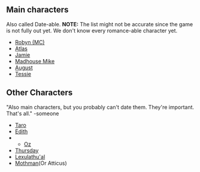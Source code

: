 ## Main characters
Also called Date-able. 
**NOTE:** The list might not be accurate since the game is not fully out yet. We don't know every romance-able character yet. 
- [Robyn (MC)](../Characters/Robyn.md#)
- [Atlas](Characters/atlas)
- [Jamie](../Characters/jamie.md#)
- [Madhouse Mike](Characters/madhouse)
- [August](Characters/august)
- [Tessie](Characters/tessie)
## Other Characters
"Also main characters, but you probably can't date them. They're important. That's all." -someone
- [Taro](Characters/taro)
- [Edith](Characters/edith)
- - [Oz](Characters/oz)
- [Thursday](Characters/thursday-birb)
- [Lexulathu'al](Characters/lex)
- [Mothman](../Characters/Atticus.md#)(Or Atticus)